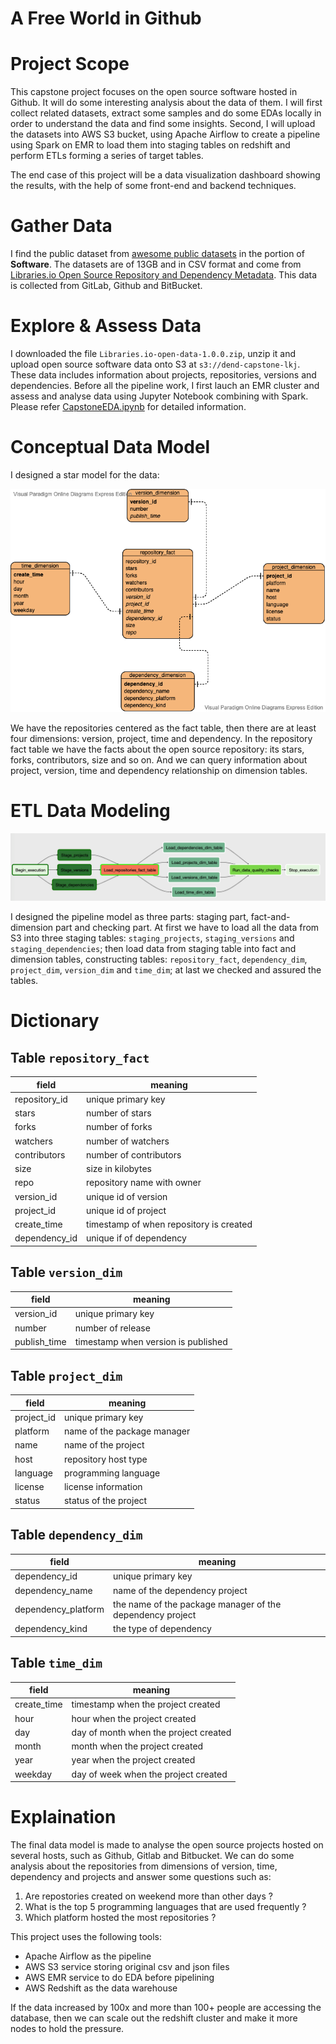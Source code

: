 # A Free World in Github

# Project Scope

This capstone project focuses on the open source software hosted in Github. It will do some interesting analysis about the data of them. I will first collect related datasets, extract some samples and do some EDAs locally in order to understand the data and find some insights. Second, I will upload the datasets into AWS S3 bucket, using Apache Airflow to create a pipeline using Spark on EMR to load them into staging tables on redshift and perform ETLs forming a series of target tables. 

The end case of this project will be a data visualization dashboard showing the results, with the help of some front-end and backend techniques.

# Gather Data

I find the public dataset from [awesome public datasets](https://github.com/awesomedata/awesome-public-datasets) in the portion of **Software**. The datasets are of 13GB and in CSV format and come from [Libraries.io Open Source Repository and Dependency Metadata](https://zenodo.org/record/1068916). This data is collected from GitLab, Github and BitBucket. 

# Explore & Assess Data

I downloaded the file `Libraries.io-open-data-1.0.0.zip`, unzip it and upload open source software data onto S3 at `s3://dend-capstone-lkj`. These data includes information about projects, repositories, versions and dependencies. Before all the pipeline work, I first lauch an EMR cluster and assess and analyse data using Jupyter Notebook combining with Spark. Please refer [CapstoneEDA.ipynb](https://github.com/leesper/become-data-engineer/blob/master/P4_CapstoneProject/CapstoneEDA.ipynb) for detailed information.

# Conceptual Data Model

I designed a star model for the data:

![](./capstone.vpd.png)

We have the repositories centered as the fact table, then there are at least four dimensions: version, project, time and dependency. In the repository fact table we have the facts about the open source repository: its stars, forks, contributors, size and so on. And we can query information about project, version, time and dependency relationship on dimension tables.

# ETL Data Modeling

![](./pipeline.png)

I designed the pipeline model as three parts: staging part, fact-and-dimension part and checking part. At first we have to load all the data from S3 into three staging tables: `staging_projects`, `staging_versions` and `staging_dependencies`; then load data from staging table into fact and dimension tables, constructing tables: `repository_fact`, `dependency_dim`, `project_dim`, `version_dim` and `time_dim`; at last we checked and assured the tables.

# Dictionary

## Table `repository_fact`
| field         | meaning |
| ------------- | ------------ |
| repository_id | unique primary key |
| stars         | number of stars |
| forks         | number of forks |
| watchers      | number of watchers |
| contributors  | number of contributors |
| size          | size in kilobytes |
| repo          | repository name with owner |
| version_id    | unique id of version |
| project_id    | unique id of project |
| create_time   | timestamp of when repository is created |
| dependency_id | unique if of dependency |

## Table `version_dim`
| field         | meaning |
| ------------- | ------------ |
| version_id    | unique primary key |
| number        | number of release  |
| publish_time  | timestamp when version is published |

## Table `project_dim`
| field         | meaning |
| ------------- | ------------ |
| project_id    | unique primary key |
| platform      | name of the package manager |
| name          | name of the project |
| host          | repository host type |
| language      | programming language |
| license       | license information  |
| status        | status of the project |

## Table `dependency_dim`
| field         | meaning |
| ------------- | ------------ |
| dependency_id | unique primary key |
| dependency_name | name of the dependency project |
| dependency_platform | the name of the package manager of the dependency project |
| dependency_kind | the type of dependency |

## Table `time_dim`

| field         | meaning |
| ------------- | ------------ |
| create_time   | timestamp when the project created |
| hour | hour when the project created |
| day | day of month when the project created |
| month | month when the project created |
| year | year when the project created |
| weekday | day of week when the project created |

# Explaination

The final data model is made to analyse the open source projects hosted on several hosts, such as Github, Gitlab and Bitbucket. We can do some analysis about the repositories from dimensions of version, time, dependency and projects and answer some questions such as:

1. Are repostories created on weekend more than other days ?
2. What is the top 5 programming languages that are used frequently ?
3. Which platform hosted the most repositories ?

This project uses the following tools:

* Apache Airflow as the pipeline
* AWS S3 service storing original csv and json files
* AWS EMR service to do EDA before pipelining
* AWS Redshift as the data warehouse

If the data increased by 100x and more than 100+ people are accessing the database, then we can scale out the redshift cluster and make it more nodes to hold the pressure. 


